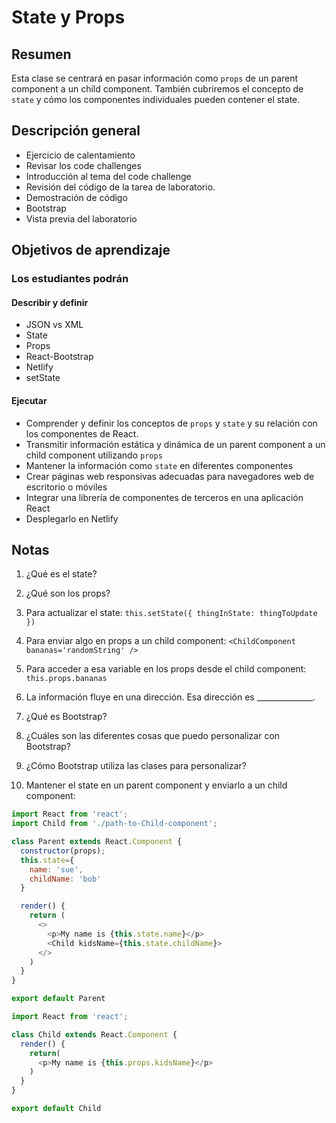 # State y Props

## Resumen

Esta clase se centrará en pasar información como `props` de un parent component a un child component. También cubriremos el concepto de `state` y cómo los componentes individuales pueden contener el state.

## Descripción general

- Ejercicio de calentamiento
- Revisar los code challenges
- Introducción al tema del code challenge
- Revisión del código de la tarea de laboratorio.
- Demostración de código
- Bootstrap
- Vista previa del laboratorio

## Objetivos de aprendizaje

### Los estudiantes podrán

#### Describir y definir

- JSON vs XML
- State
- Props
- React-Bootstrap
- Netlify
- setState

#### Ejecutar

- Comprender y definir los conceptos de `props` y `state` y su relación con los componentes de React.
- Transmitir información estática y dinámica de un parent component a un child component utilizando `props`
- Mantener la información como `state` en diferentes componentes
- Crear páginas web responsivas adecuadas para navegadores web de escritorio o móviles
- Integrar una librería de componentes de terceros en una aplicación React
- Desplegarlo en Netlify

## Notas

1. ¿Qué es el state?

1. ¿Qué son los props?

1. Para actualizar el state: `this.setState({ thingInState: thingToUpdate })`

1. Para enviar algo en props a un child component: `<ChildComponent bananas='randomString' />`

1. Para acceder a esa variable en los props desde el child component: `this.props.bananas`

1. La información fluye en una dirección. Esa dirección es ______________.

1. ¿Qué es Bootstrap?

1. ¿Cuáles son las diferentes cosas que puedo personalizar con Bootstrap?

1. ¿Cómo Bootstrap utiliza las clases para personalizar?

1. Mantener el state en un parent component y enviarlo a un child component:

  ```javaScript
  import React from 'react';
  import Child from './path-to-Child-component';

  class Parent extends React.Component {
    constructor(props);
    this.state={
      name: 'sue',
      childName: 'bob'
    }

    render() {
      return (
        <>
          <p>My name is {this.state.name}</p>
          <Child kidsName={this.state.childName}>
        </>
      )
    }
  }

  export default Parent

  import React from 'react';

  class Child extends React.Component {
    render() {
      return(
        <p>My name is {this.props.kidsName}</p>
      )
    }
  }

  export default Child
  ```
